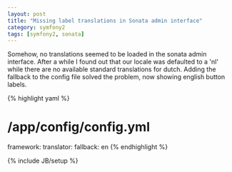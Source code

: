 ```yaml
---
layout: post
title: "Missing label translations in Sonata admin interface"
category: symfony2
tags: [symfony2, sonata]
---
```


Somehow, no translations seemed to be loaded in the sonata admin interface. After a while I found out that our locale was defaulted to a 'nl' while there are no available standard translations for dutch. Adding the fallback to the config file solved the problem, now showing english button labels.

{% highlight yaml %}
# /app/config/config.yml
framework:
    translator: 
        fallback: en
{% endhighlight %}

{% include JB/setup %}
